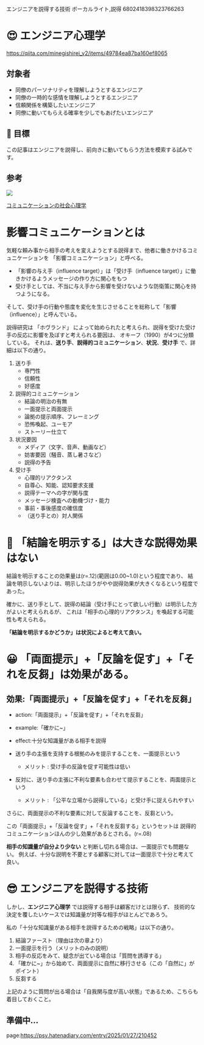 エンジニアを説得する技術
ボーカルライト,説得
6802418398323766263

# 😍 エンジニア心理学

https://qiita.com/minegishirei_v2/items/49784ea87ba160ef8065

## 対象者

- 同僚のパーソナリティを理解しようとするエンジニア
- 同僚の一時的な感情を理解しようとするエンジニア
- 信頼関係を構築したいエンジニア
- 同僚に動いてもらえる確率を少しでもあげたいエンジニア

## 🏁 目標

この記事はエンジニアを説得し、前向きに動いてもらう方法を模索する試みです。


## 参考

<img src="https://hondana-image.s3.amazonaws.com/book/image/10031203/normal_5d3d658e-9c48-4c6f-978c-50ce962d448d.jpg">

[コミュニケーションの社会心理学](https://www.nakanishiya.co.jp/book/b10031203.html)


# 影響コミュニケーションとは

気軽な頼み事から相手の考えを変えようとする説得まで、他者に働きかけるコミュニケーションを
「影響コミュニケーション」と呼べる。

- 「影響の与え手（influence target）」は「受け手（influence target）」に働きかけるようメッセージの作り方に関心をもつ
- 受け手としては、不当に与え手から影響を受けないような防衛策に関心を持つようになる。

そして、受け手の行動や態度を変化を生じさせることを総称して「影響（influence）」と呼んでいる。

説得研究は 「ホヴランド」 によって始められたと考えられ、説得を受けた受け手の反応に影響を及ぼすと考えられる要因は、
オキーフ（1990）が4つに分類している。
それは、**送り手**、**説得的コミュニケーション**、**状況**、**受け手** で、詳細は以下の通り。

1. 送り手
    - 専門性
    - 信頼性
    - 好感度
2. 説得的コミュニケーション
    - 結論の明治の有無
    - 一面提示と両面提示
    - 論拠の提示順序、フレーミング
    - 恐怖喚起、ユーモア
    - ストーリー仕立て
3. 状況要因
    - メディア（文字、音声、動画など）
    - 妨害要因（騒音、蒸し暑さなど）
    - 説得の予告
4. 受け手
    - 心理的リアクタンス
    - 自尊心、知能、認知要求支援
    - 説得テーマへの字が関与度
    - メッセージ検査への動機づけ・能力
    - 事前・事後感度の確信度
    - （送り手との）対人関係


# 🤔 「結論を明示する」は大きな説得効果はない

結論を明示することの効果量は(r=.12)(範囲は0.00~1.0)という程度であり、
結論を明示しないよりは、明示したほうがやや説得効果が大きくなるという程度であった。

確かに、送り手として、説得の結論（受け手にとって欲しい行動）は明示した方がよいと考えられるが、
これは「相手の心理的リアクタンス」を喚起する可能性も考えられる。

**「結論を明示するかどうか」は状況によると考えて良い。**


# 😀 「両面提示」+「反論を促す」+「それを反芻」は効果がある。

## 効果:「両面提示」+「反論を促す」+「それを反芻」

- action:「両面提示」+「反論を促す」+「それを反芻」
- example:「確かに~」
- effect:十分な知識量がある相手を説得


- 送り手の主張を支持する根拠のみを提示することを、一面提示という
    - メリット : 受け手の反論を促す可能性は低い
- 反対に、送り手の主張に不利な要素も合わせて提示することを、両面提示という
    - メリット : 「公平な立場から説得している」と受け手に捉えられやすい

さらに、両面提示の不利な要素に対して反論することを、反芻という。

この「両面提示」+「反論を促す」+「それを反芻する」というセットは
説得的コミュニケーションほんの少し効果があるとされる。(r=.08)

**相手の知識量が自分より少ない** と判断し切れる場合は、一面提示でも問題ない。
例えば、十分な説明を不要とする顧客に対しては一面提示で十分と考えて良い。


# 😎 エンジニアを説得する技術

しかし、**エンジニア心理学** では説得する相手は顧客だけとは限らず、
技術的な決定を覆したいケースでは知識量が対等な相手がほとんどであろう。

私の「十分な知識量がある相手を説得するための戦略」は以下の通り。

1. 結論ファースト（理由は次の章より）
1. 一面提示を行う（メリットのみの説明）
2. 相手の反応をみて、疑念が出ている場合は「質問を誘導する」
3. 「確かに~」から始めて、両面提示に自然に移行させる（この「自然に」がポイント）
4. 反芻する

上記のように質問が出る場合は「自我関与度が高い状態」であるため、こちらも着目しておくこと。


## 準備中...










page:https://psy.hatenadiary.com/entry/2025/01/27/210452
